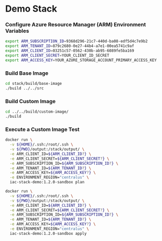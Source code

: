 # Demo Stack

### Configure Azure Resource Manager (ARM) Environment Variables
```bash
export ARM_SUBSCRIPTION_ID=9368d296-21c7-440d-ba08-edf5d4c7e9b2
export ARM_TENANT_ID=879c2680-0e27-44b4-a7e1-00ea5741c9af
export ARM_CLIENT_ID=03251c57-0562-430b-ab95-6089fe5ba169
export ARM_CLIENT_SECRET=YOUR_CLIENT_ID_SECRET
export ARM_ACCESS_KEY=YOUR_AZURE_STORAGE_ACCOUNT_PRIMARY_ACCESS_KEY
```

### Build Base Image
```bash
cd stack/build/base-image
./build ../../src

```

### Build Custom Image
```bash
cd ../../build/custom-image/
./build
```

### Execute a Custom Image Test
```bash
docker run \
  -v ${HOME}/.ssh:/root/.ssh \
  -v ${PWD}/output:/stack/output/ \
  -e ARM_CLIENT_ID=${ARM_CLIENT_ID?} \
  -e ARM_CLIENT_SECRET=${ARM_CLIENT_SECRET?} \
  -e ARM_SUBSCRIPTION_ID=${ARM_SUBSCRIPTION_ID?} \
  -e ARM_TENANT_ID=${ARM_TENANT_ID?} \
  -e ARM_ACCESS_KEY=${ARM_ACCESS_KEY?} \
  -e ENVIRONMENT_REGION="centralus" \
  iac-stack-demo:1.2.0-sandbox plan

docker run \
  -v ${HOME}/.ssh:/root/.ssh \
  -v ${PWD}/output:/stack/output/ \
  -e ARM_CLIENT_ID=${ARM_CLIENT_ID?} \
  -e ARM_CLIENT_SECRET=${ARM_CLIENT_SECRET?} \
  -e ARM_SUBSCRIPTION_ID=${ARM_SUBSCRIPTION_ID?} \
  -e ARM_TENANT_ID=${ARM_TENANT_ID?} \
  -e ARM_ACCESS_KEY=${ARM_ACCESS_KEY?} \
  -e ENVIRONMENT_REGION="centralus" \
  iac-stack-demo:1.2.0-sandbox apply

```
